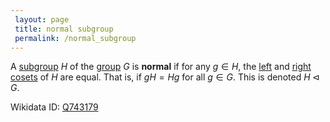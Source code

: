 ```yaml
---
 layout: page
 title: normal subgroup
 permalink: /normal_subgroup
---
```


A [subgroup](https://defsmath.github.io/DefsMath/subgroup) $H$ of the [group](https://defsmath.github.io/DefsMath/group) $G$ is **normal** if for any $g \in H$, the [left](https://defsmath.github.io/DefsMath/left_coset) and [right cosets](https://defsmath.github.io/DefsMath/right_coset) of $H$ are equal. That is, if $gH = Hg$ for all $g \in G$. This is denoted $H\triangleleft G$.

Wikidata ID: [Q743179](https://www.wikidata.org/wiki/Q743179)